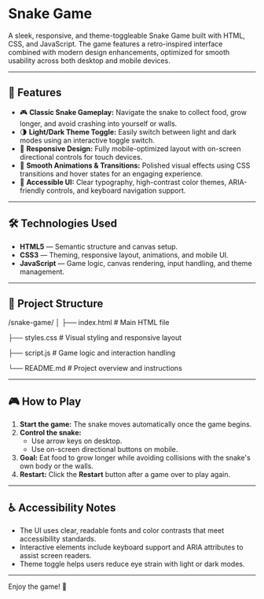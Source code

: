 # Snake Game

A sleek, responsive, and theme-toggleable Snake Game built with HTML, CSS, and JavaScript. The game features a retro-inspired interface combined with modern design enhancements, optimized for smooth usability across both desktop and mobile devices.

---

## 🚀 Features

- 🎮 **Classic Snake Gameplay:** Navigate the snake to collect food, grow longer, and avoid crashing into yourself or walls.
- 🌗 **Light/Dark Theme Toggle:** Easily switch between light and dark modes using an interactive toggle switch.
- 📱 **Responsive Design:** Fully mobile-optimized layout with on-screen directional controls for touch devices.
- 🎨 **Smooth Animations & Transitions:** Polished visual effects using CSS transitions and hover states for an engaging experience.
- 🧠 **Accessible UI:** Clear typography, high-contrast color themes, ARIA-friendly controls, and keyboard navigation support.

---

## 🛠️ Technologies Used

- **HTML5** — Semantic structure and canvas setup.
- **CSS3** — Theming, responsive layout, animations, and mobile UI.
- **JavaScript** — Game logic, canvas rendering, input handling, and theme management.

---

## 📂 Project Structure

/snake-game/
│
├── index.html # Main HTML file

├── styles.css # Visual styling and responsive layout

├── script.js # Game logic and interaction handling

└── README.md # Project overview and instructions

---

## 🎮 How to Play

1. **Start the game:** The snake moves automatically once the game begins.
2. **Control the snake:**
   - Use arrow keys on desktop.
   - Use on-screen directional buttons on mobile.
3. **Goal:** Eat food to grow longer while avoiding collisions with the snake's own body or the walls.
4. **Restart:** Click the **Restart** button after a game over to play again.

---

## ♿ Accessibility Notes

- The UI uses clear, readable fonts and color contrasts that meet accessibility standards.
- Interactive elements include keyboard support and ARIA attributes to assist screen readers.
- Theme toggle helps users reduce eye strain with light or dark modes.

---

Enjoy the game! 🐍
